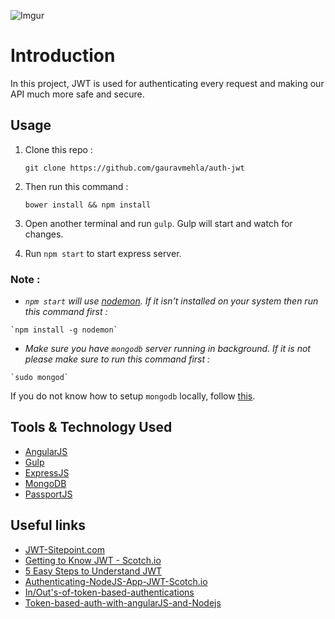 ![Imgur](http://i.imgur.com/awykJ0h.jpg)

# Introduction
  In this project, JWT is used for authenticating every request and making our API much more safe and secure.
  
## Usage
  1. Clone this repo :
    
     `git clone https://github.com/gauravmehla/auth-jwt`
     
  2. Then run this command :
    
     `bower install && npm install`
     
  3. Open another terminal and run `gulp`. Gulp will start and watch for changes.
  4. Run `npm start` to start express server.
  
### Note :
   * _`npm start` will use [nodemon](https://nodemon.io/). If it isn't installed on your system then run this command first :_
  
    `npm install -g nodemon`
   
   * _Make sure you have `mongodb` server running in background. If it is not please make sure to run this command first :_
   
    `sudo mongod`
    
    
If you do not know how to setup `mongodb` locally, follow [this](https://treehouse.github.io/installation-guides/mac/mongo-mac.html).
    
## Tools & Technology Used 
  * [AngularJS](https://angularjs.org/)
  * [Gulp](http://gulpjs.com/)
  * [ExpressJS](https://expressjs.com/)
  * [MongoDB](https://www.mongodb.com)
  * [PassportJS](passportjs.org)
  
## Useful links 
  * [JWT-Sitepoint.com](https://www.sitepoint.com/user-authentication-mean-stack/)
  * [Getting to Know JWT - Scotch.io](https://scotch.io/tutorials/the-anatomy-of-a-json-web-token)
  * [5 Easy Steps to Understand JWT](https://medium.com/vandium-software/5-easy-steps-to-understanding-json-web-tokens-jwt-1164c0adfcec)
  * [Authenticating-NodeJS-App-JWT-Scotch.io](https://scotch.io/tutorials/authenticate-a-node-js-api-with-json-web-tokens#toc-what-well-be-building)
  * [In/Out's-of-token-based-authentications](https://scotch.io/bar-talk/the-ins-and-outs-of-token-based-authentication)
  * [Token-based-auth-with-angularJS-and-Nodejs](https://code.tutsplus.com/tutorials/token-based-authentication-with-angularjs-nodejs--cms-22543)
